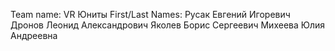 Team name: VR Юниты
First/Last Names:
Русак Евгений Игоревич
Дронов Леонид Александрович
Яколев Борис Сергеевич
Михеева Юлия Андреевна
